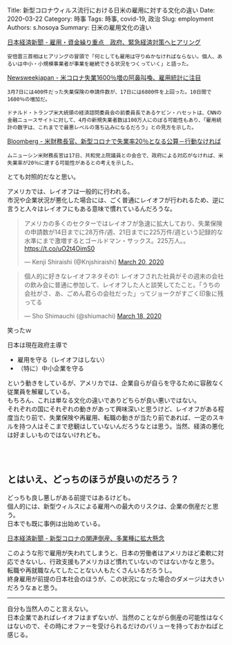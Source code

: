 Title: 新型コロナウィルス流行における日米の雇用に対する文化の違い
Date: 2020-03-22
Category: 時事
Tags: 時事, covid-19, 政治
Slug: employment
Authors: s.hosoya
Summary: 日米の雇用文化の違い

[日本経済新聞 - 雇用・資金繰り重点　政府、緊急経済対策へヒアリング](https://www.nikkei.com/article/DGXMZO57043200Z10C20A3EA1000/)

`安倍晋三首相はヒアリングの冒頭で「何としても雇用は守りぬかなければならない。個人、あるいは中小・小規模事業者が事業を継続できる状況をつくっていく」と語った。`

[Newsweekjapan - 米コロナ失業1600％増の阿鼻叫喚、雇用統計に注目](https://www.newsweekjapan.jp/stories/world/2020/03/1600-4.php)

`
3月7日には400件だった失業保険の申請件数が、17日には6800件を上回った。10日間で1600％の増加だ。
`

`
ドナルド・トランプ米大統領の経済諮問委員会の前委員長であるケビン・ハセットは、CNNの金融ニュースサイトに対して、4月の新規失業者数は100万人にのぼる可能性もあり、「雇用統計の数字は、これまでで最悪レベルの落ち込みになるだろう」との見方を示した。
`

[Bloomberg - 米財務長官、新型コロナで失業率20％となる公算－行動なければ](https://www.bloomberg.co.jp/news/articles/2020-03-17/Q7D0SKT0G1L501)

`
ムニューシン米財務長官は17日、共和党上院議員との会合で、政府による対応がなければ、米失業率が20％に達する可能性があるとの考えを示した。
`

とても対照的だなと思い。  

アメリカでは、レイオフは一般的に行われる。  
市況や企業状況が悪化した場合には、ごく普通にレイオフが行われるため、逆に言うと人々はレイオフにもある意味で慣れているんだろうな。  

<blockquote class="twitter-tweet"><p lang="ja" dir="ltr">アメリカの多くのセクターではレイオフが急速に拡大しており、失業保険の申請数が14日までに28万件/週、21日までに225万件/週という記録的な水準にまで激増するとゴールドマン・サックス。225万人。。 <a href="https://t.co/uO2t4OimS0">https://t.co/uO2t4OimS0</a></p>&mdash; Kenji Shiraishi (@Knjshiraishi) <a href="https://twitter.com/Knjshiraishi/status/1240823819469611008?ref_src=twsrc%5Etfw">March 20, 2020</a></blockquote> <script async src="https://platform.twitter.com/widgets.js" charset="utf-8"></script>


<blockquote class="twitter-tweet"><p lang="ja" dir="ltr">個人的に好きなレイオフネタその1: レイオフされた社員がその週末の会社の飲み会に普通に参加して、レイオフした人と談笑してたこと。「うちの会社がさ、あ、ごめん君らの会社だった」ってジョークがすごく印象に残ってる</p>&mdash; Sho Shimauchi (@shiumachi) <a href="https://twitter.com/shiumachi/status/1240102491707944960?ref_src=twsrc%5Etfw">March 18, 2020</a></blockquote> <script async src="https://platform.twitter.com/widgets.js" charset="utf-8"></script>
笑ったｗ

日本は現在政府主導で

* 雇用を守る（レイオフはしない）
* （特に）中小企業を守る

という動きをしているが、アメリカでは、企業自らが自らを守るために容赦なく従業員を解雇している。  
もちろん、これは単なる文化の違いでありどちらが良い悪いではない。  
それぞれの国にそれぞれの動きがあって興味深いと思うけど、レイオフがある程度当たり前で、失業保険や再雇用、転職の動きが当たり前であれば、一定のスキルを持つ人はそこまで悲観はしていないんだろうなとは思う。当然、経済の悪化は好ましいものではないけれども。   

<br>
<br>

## とはいえ、どっちのほうが良いのだろう？

どっちも良し悪しがある前提ではあるけども。  
個人的には、新型ウィルスによる雇用への最大のリスクは、企業の倒産だと思う。  
日本でも既に事例は出始めている。  

[日本経済新聞 - 新型コロナの関連倒産、多業種に拡大懸念](https://www.nikkei.com/article/DGXMZO56827510W0A310C2X12000/)

このような形で雇用が失われてしまうと、日本の労働者はアメリカほど柔軟に対応できないし、行政支援もアメリカほど慣れていないのではないかなと思う。  
転職や再就職なんてしたことない人もたくさんいるだろうし。  
終身雇用が前提の日本社会のほうが、この状況になった場合のダメージは大きいだろうなぁと思う。  

---

自分も当然人のこと言えない。  
日本企業であればレイオフはまずないが、当然のことながら倒産の可能性はなくはないので、その時にオファーを受けられるだけのバリューを持っておかねばと感じる。  
